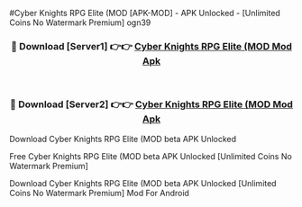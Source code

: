 #Cyber Knights RPG Elite (MOD [APK-MOD] - APK Unlocked - [Unlimited Coins No Watermark Premium] ogn39



<div align="center">

<h3>🔴 Download [Server1] 👉👉 <a href="https://momento.my/?title=Cyber_Knights_RPG_Elite_(MOD">Cyber Knights RPG Elite (MOD Mod Apk</a></h3><br>

<h3>🔴 Download [Server2] 👉👉 <a href="https://momento.my/?title=Cyber_Knights_RPG_Elite_(MOD">Cyber Knights RPG Elite (MOD Mod Apk</a></h3>
</div>



Download Cyber Knights RPG Elite (MOD beta APK Unlocked

Free Cyber Knights RPG Elite (MOD beta APK Unlocked [Unlimited Coins No Watermark Premium]

Download Cyber Knights RPG Elite (MOD beta APK Unlocked [Unlimited Coins No Watermark Premium] Mod For Android
